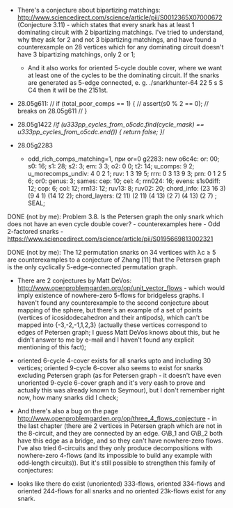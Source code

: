 - There's a conjecture about bipartizing matchings: http://www.sciencedirect.com/science/article/pii/S0012365X07000672 (Conjecture 3.11) - which states that every snark has at least 1 dominating circuit with 2 bipartizing matchings. I've tried to understand, why they ask for 2 and not 3 bipartizing matchings, and have found a counterexample on 28 vertices which for any dominating circuit doesn't have 3 bipartizing matchings, only 2 or 1;
    - And it also works for oriented 5-cycle double cover, where we want at least one of the cycles to be the dominating circuit. If the snarks are generated as 5-edge connected, e. g.
    ./snarkhunter-64 22 5 s S C4
    then it will be the 2151st.

- 28.05g611:
    // if (total_poor_comps == 1) {
    //   assert(s0 % 2 == 0); // breaks on 28.05g611
    // }

- 28.05g1422
/*if (u333pp_cycles_from_o5cdc.find(cycle_mask) == u333pp_cycles_from_o5cdc.end()) {
    return false;
}*/

- 28.05g2283
    - odd_rich_comps_matching=1, при or=0
    g2283: new o6c4c: or: 00; s0: 16; s1: 28; s2: 3; em: 3 3; o2: 0 0; t2: 14; u_comps: 9 2; u_morecomps_undiv: 4 0 2 1; ruv: 1 3 19 5; rrn: 0 3 13 9 3; prn: 0 1 2 5 6; or0: genus: 3; sames: cep: 10; cel: 4; rrn024: 16; evens: s1s0diff: 12; cop: 6; col: 12; rrn13: 12; ruv13: 8; ruv02: 20; chord_info: (23 16 3) (9 4 1) (14 12 2); chord_layers: (2 11) (2 11) (4 13) (2 7) (4 13) (2 7) ; SEAL;


DONE (not by me): Problem 3.8. Is the Petersen graph the only snark which does not have an even cycle double cover?
    - counterexamples here
    - Odd 2-factored snarks
    - https://www.sciencedirect.com/science/article/pii/S0195669813002321

DONE (not by me): The 12 permutation snarks on 34 vertices with λc ≥ 5 are counterexamples to a conjecture of Zhang [11] that the Petersen graph is the only cyclically 5-edge-connected permutation graph.

- There are 2 conjectures by Matt DeVos: http://www.openproblemgarden.org/op/unit_vector_flows - which would imply existence of nowhere-zero 5-flows for bridgeless graphs. I haven't found any counterexample to the second conjecture about mapping of the sphere, but there's an example of a set of points (vertices of icosidodecahedron and their antipods), which can't be mapped into {-3,-2,-1,1,2,3} (actually these vertices correspond to edges of Petersen graph; I guess Matt DeVos knows about this, but he didn't answer to me by e-mail and I haven't found any explicit mentioning of this fact);

- oriented 6-cycle 4-cover exists for all snarks upto and including 30 vertices; oriented 9-cycle 6-cover also seems to exist for snarks excluding Petersen graph (as for Petersen graph - it doesn't have even unoriented 9-cycle 6-cover graph and it's very eash to prove and actually this was already known to Seymour), but I don't remember right now, how many snarks did I check;

- And there's also a bug on the page http://www.openproblemgarden.org/op/three_4_flows_conjecture - in the last chapter (there are 2 vertices in Petersen graph which are not in the 8-circuit, and they are connected by an edge. G\B_1 and G\B_2 both have this edge as a bridge, and so they can't have nowhere-zero flows. I've also tried 6-circuits and they only produce decompositions with nowhere-zero 4-flows (and its impossible to build any example with odd-length circuits)). But it's still possible to strengthen this family of conjectures:

- looks like there do exist (unoriented) 333-flows, oriented 334-flows and oriented 244-flows for all snarks and no oriented 23k-flows exist for any snark.
